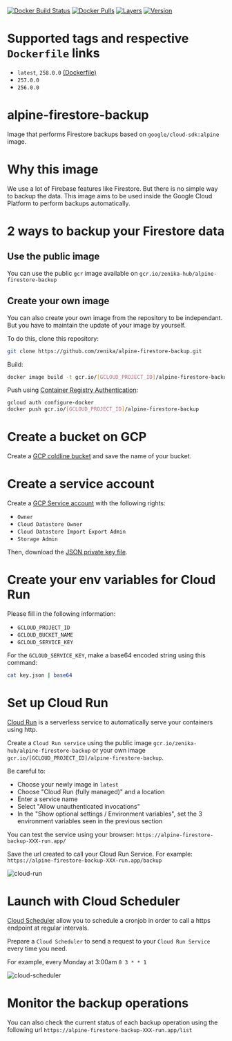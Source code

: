 [![Docker Build Status](https://img.shields.io/docker/cloud/build/zenika/alpine-firestore-backup.svg)](https://hub.docker.com/r/zenika/alpine-firestore-backup/) [![Docker Pulls](https://img.shields.io/docker/pulls/zenika/alpine-firestore-backup.svg)](https://hub.docker.com/r/zenika/alpine-firestore-backup/) [![Layers](https://images.microbadger.com/badges/image/zenika/alpine-firestore-backup.svg)](https://microbadger.com/images/zenika/alpine-firestore-backup) [![Version](https://images.microbadger.com/badges/version/zenika/alpine-firestore-backup.svg)](https://microbadger.com/images/zenika/alpine-firestore-backup)

# Supported tags and respective `Dockerfile` links

- `latest`, `258.0.0` [(Dockerfile)](https://github.com/Zenika/alpine-firestore-backup/blob/master/Dockerfile)
- `257.0.0`
- `256.0.0`

# alpine-firestore-backup

Image that performs Firestore backups based on `google/cloud-sdk:alpine` image.

# Why this image

We use a lot of Firebase features like Firestore.
But there is no simple way to backup the data.
This image aims to be used inside the Google Cloud Platform to perform backups automatically.

# 2 ways to backup your Firestore data

## Use the public image

You can use the public `gcr` image available on `gcr.io/zenika-hub/alpine-firestore-backup`

## Create your own image

You can also create your own image from the repository to be independant. But you have to maintain the update of your image by yourself.

To do this, clone this repository:

```sh
git clone https://github.com/zenika/alpine-firestore-backup.git
```

Build:

```sh
docker image build -t gcr.io/[GCLOUD_PROJECT_ID]/alpine-firestore-backup
```

Push using [Container Registry Authentication](https://cloud.google.com/container-registry/docs/advanced-authentication):

```sh
gcloud auth configure-docker
docker push gcr.io/[GCLOUD_PROJECT_ID]/alpine-firestore-backup
```

# Create a bucket on GCP

Create a [GCP coldline bucket](https://cloud.google.com/storage/docs/storage-classes) and save the name of your bucket.

# Create a service account

Create a [GCP Service account](https://cloud.google.com/iam/docs/creating-managing-service-accounts) with the following rights:

- `Owner`
- `Cloud Datastore Owner`
- `Cloud Datastore Import Export Admin`
- `Storage Admin`

Then, download the [JSON private key file](https://cloud.google.com/iam/docs/creating-managing-service-account-keys).

# Create your env variables for Cloud Run

Please fill in the following information:

- `GCLOUD_PROJECT_ID`
- `GCLOUD_BUCKET_NAME`
- `GCLOUD_SERVICE_KEY`

For the `GCLOUD_SERVICE_KEY`, make a base64 encoded string using this command:

```sh
cat key.json | base64
```

# Set up Cloud Run

[Cloud Run](https://cloud.google.com/run/docs/deploying) is a serverless service to automatically serve your containers using http.

Create a `Cloud Run service` using the public image `gcr.io/zenika-hub/alpine-firestore-backup` or your own image `gcr.io/[GCLOUD_PROJECT_ID]/alpine-firestore-backup`.

Be careful to:

- Choose your newly image in `latest`
- Choose "Cloud Run (fully managed)" and a location
- Enter a service name
- Select "Allow unauthenticated invocations"
- In the "Show optional settings / Environment variables", set the 3 environment variables seen in the previous section

You can test the service using your browser: `https://alpine-firestore-backup-XXX-run.app/`

Save the url created to call your Cloud Run Service.
For example: `https://alpine-firestore-backup-XXX-run.app/backup`

![cloud-run](https://user-images.githubusercontent.com/525974/62141405-ce9e0800-b2ec-11e9-8763-45efddb4c55d.png)

# Launch with Cloud Scheduler

[Cloud Scheduler](https://cloud.google.com/scheduler/docs/) allow you to schedule a cronjob in order to call a https endpoint at regular intervals.

Prepare a `Cloud Scheduler` to send a request to your `Cloud Run Service` every time you need.

For example, every Monday at 3:00am `0 3 * * 1`

![cloud-scheduler](https://user-images.githubusercontent.com/525974/62141536-02792d80-b2ed-11e9-80fe-b81466cb862d.png)

# Monitor the backup operations

You can also check the current status of each backup operation using the following url `https://alpine-firestore-backup-XXX-run.app/list`
